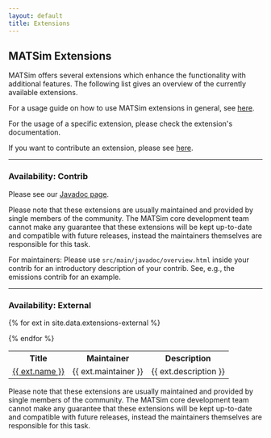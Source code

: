 ```yaml
---
layout: default
title: Extensions
---
```


## MATSim Extensions

MATSim offers several extensions which enhance the functionality with additional features. The following list gives an overview of the currently available extensions.

<!-- To use an extension, you can either download the latest stable and tested release of the extension, or download a (probably) unstable and untested nightly build of the extension. -->

For a usage guide on how to use MATSim extensions in general, see [here](/docs/extensions).

For the usage of a specific extension, please check the extension's documentation.

If you want to contribute an extension, please see [here](/docs/contributing/extensions).

---

<!-- ### Availability: Main Distribution -->

<!-- The separate entries for what may be considered an extension within the main repository are no longer maintaned.  Please see the non-core packages under matsim main at our [Javadoc page](/javadoc). -->

<!-- --- -->

### Availability: Contrib

<!-- The separate entries for the contribs are no longer maintained.    -->

Please see our [Javadoc page](/javadoc).

Please note that these extensions are usually maintained and provided by single members of the community. The MATSim core development team cannot make any guarantee that these extensions will be kept up-to-date and compatible with future releases, instead the maintainers themselves are responsible for this task.

For maintainers: Please use `src/main/javadoc/overview.html` inside your contrib for an introductory description of your contrib.  See, e.g., the emissions contrib for an example.

---

### Availability: External

<table class="extension-table">

  <tr>
    <th>Title</th><th>Maintainer</th><th>Description</th>
  </tr>

  {% for ext in site.data.extensions-external %}
    <tr>
        <td> <a href="/extension/{{ext.name | downcase }}">{{ ext.name }} </a> </td>
        <td> {{ ext.maintainer }} </td>
        <td> {{ ext.description }} </td>
    </tr>
  {% endfor %}

</table>

Please note that these extensions are usually maintained and provided by single members of the community. The MATSim core development team cannot make any guarantee that these extensions will be kept up-to-date and compatible with future releases, instead the maintainers themselves are responsible for this task.


